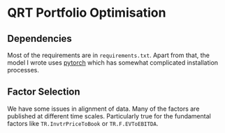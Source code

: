 # QRT Portfolio Optimisation

## Dependencies

Most of the requirements are in `requirements.txt`.
Apart from that, the model I wrote uses [pytorch](https://pytorch.org/get-started/locally/#windows-prerequisites) which has somewhat complicated installation processes.

## Factor Selection

We have some issues in alignment of data. Many of the factors are published at different time scales. Particularly true for the fundamental factors like `TR.InvtrPriceToBook` or `TR.F.EVToEBITDA`.
